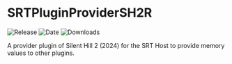 # SRTPluginProviderSH2R
![Release](https://img.shields.io/github/v/release/SpeedrunTooling/SRTPluginProviderSH2R?label=current%20release&style=for-the-badge)
![Date](https://img.shields.io/github/release-date/SpeedrunTooling/SRTPluginProviderSH2R?style=for-the-badge)
![Downloads](https://img.shields.io/github/downloads/SpeedrunTooling/SRTPluginProviderSH2R/total?color=%23007EC6&style=for-the-badge)

A provider plugin of Silent Hill 2 (2024) for the SRT Host to provide memory values to other plugins.
